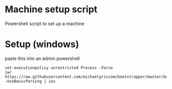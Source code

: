 Machine setup script
=========================================

Powershell script to set up a machine

Setup (windows)
======
paste this into an admin powershell

```
set-executionpolicy unrestricted Process -Force
iwr https://raw.githubusercontent.com/michaelgriscom/bootstrapper/master/bootstrap.ps1 -UseBasicParsing | iex
```